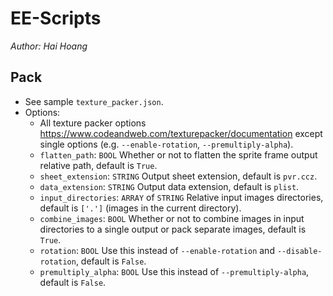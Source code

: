 # EE-Scripts

*Author: Hai Hoang*

## Pack

- See sample `texture_packer.json`.
- Options:
  - All texture packer options <https://www.codeandweb.com/texturepacker/documentation> except single options (e.g. `--enable-rotation`, `--premultiply-alpha`).
  - `flatten_path`: `BOOL` Whether or not to flatten the sprite frame output relative path, default is `True`.
  - `sheet_extension`: `STRING` Output sheet extension, default is `pvr.ccz`.
  - `data_extension`: `STRING` Output data extension, default is `plist`.
  - `input_directories`: `ARRAY` of `STRING` Relative input images directories, default is `['.']` (images in the current directory).
  - `combine_images`: `BOOL` Whether or not to combine images in input directories to a single output or pack separate images, default is `True`.
  - `rotation`: `BOOL` Use this instead of `--enable-rotation` and `--disable-rotation`, default is `False`.
  - `premultiply_alpha`: `BOOL` Use this instead of `--premultiply-alpha`, default is `False`.